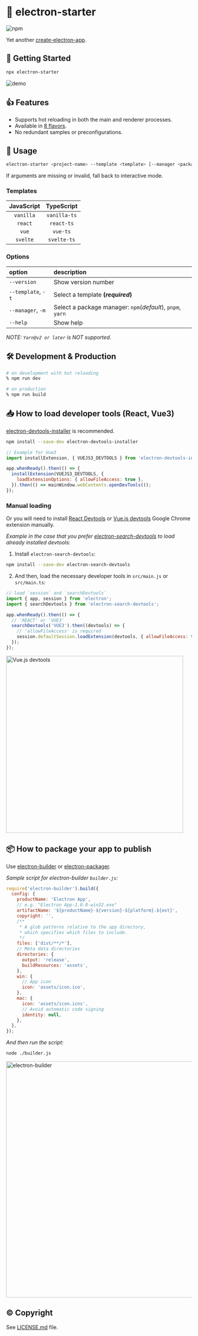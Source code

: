 # :flight_departure: electron-starter

![npm](https://img.shields.io/npm/dt/electron-starter)

Yet another [create-electron-app](https://github.com/electron/forge#getting-started).

## :rocket: Getting Started

```sh
npx electron-starter
```

![demo](https://user-images.githubusercontent.com/52094761/200512523-1d838b1b-3f22-4113-b87e-a8b54c861636.gif)

## :thumbsup: Features

- Supports hot reloading in both the main and renderer processes.
- Available in [8 flavors](https://github.com/sprout2000/electron-starter#templates).
- No redundant samples or preconfigurations.

## :green_book: Usage

```sh
electron-starter <project-name> --template <template> [--manager <package manager>]
```

If arguments are missing or invalid, fall back to interactive mode.

### Templates

| JavaScript |  TypeScript  |
| :--------: | :----------: |
| `vanilla`  | `vanilla-ts` |
|  `react`   |  `react-ts`  |
|   `vue`    |   `vue-ts`   |
|  `svelte`  | `svelte-ts`  |

### Options

| option             | description                                                |
| :----------------- | :--------------------------------------------------------- |
| `--version`        | Show version number                                        |
| `--template`, `-t` | Select a template **(_required_)**                         |
| `--manager`, `-m`  | Select a package manager: `npm`(_default_), `pnpm`, `yarn` |
| `--help`           | Show help                                                  |

_NOTE: `Yarn@v2 or later` is NOT supported._

## :hammer_and_wrench: Development & Production

```sh
# on development with hot reloading
% npm run dev

# on production
% npm run build
```

## :inbox_tray: How to load developer tools (React, Vue3)

[electron-devtools-installer](https://www.npmjs.com/package/electron-devtools-installer) is recommended.

```sh
npm install --save-dev electron-devtools-installer
```

```javascript
// Example for Vue3
import installExtension, { VUEJS3_DEVTOOLS } from 'electron-devtools-installer';

app.whenReady().then(() => {
  installExtension(VUEJS3_DEVTOOLS, {
    loadExtensionOptions: { allowFileAccess: true },
  }).then(() => mainWindow.webContents.openDevTools());
});
```

### Manual loading

Or you will need to install [React Devtools](https://chrome.google.com/webstore/detail/react-developer-tools/fmkadmapgofadopljbjfkapdkoienihi) or [Vue.js devtools](https://chrome.google.com/webstore/detail/vuejs-devtools/ljjemllljcmogpfapbkkighbhhppjdbg) Google Chrome extension manually.

_Example in the case that you prefer [electron-search-devtools](https://www.npmjs.com/package/electron-search-devtools) to load already installed devtools:_

1. Install `electron-search-devtools`:

```sh
npm install --save-dev electron-search-devtools
```

2. And then, load the necessary developer tools in `src/main.js` or `src/main.ts`:

```javascript
// load `session` and `searchDevtools`
import { app, session } from 'electron';
import { searchDevtools } from 'electron-search-devtools';

app.whenReady().then(() => {
  // 'REACT' or 'VUE3'
  searchDevtools('VUE3').then((devtools) => {
    // 'allowFileAccess' is required
    session.defaultSession.loadExtension(devtools, { allowFileAccess: true });
  });
});
```

<img width="480" alt="Vue.js devtools" src="https://user-images.githubusercontent.com/52094761/200508222-d0c851a4-d578-463f-8bd2-6d1e4bcb87bd.png">

## :package: How to package your app to publish

Use [electron-builder](https://www.electron.build/) or [electron-packager](https://electron.github.io/electron-packager/main/).

_Sample script for electron-builder `builder.js`:_

```javascript
require('electron-builder').build({
  config: {
    productName: 'Electron App',
    // e.g. "Electron App-1.0.0-win32.exe"
    artifactName: '${productName}-${version}-${platform}.${ext}',
    copyright: '',
    /**
     * A glob patterns relative to the app directory,
     * which specifies which files to include.
     */
    files: ['dist/**/*'],
    // Meta data directories
    directories: {
      output: 'release',
      buildResources: 'assets',
    },
    win: {
      // App icon
      icon: 'assets/icon.ico',
    },
    mac: {
      icon: 'assets/icon.icns',
      // Avoid automatic code signing
      identity: null,
    },
  },
});
```

_And then run the script:_

```sh
node ./builder.js
```

<img width="640" alt="electron-builder" src="https://user-images.githubusercontent.com/52094761/201499630-59aa5eab-def6-4d2a-abb6-e4fb1c1077d9.png">

## :copyright: Copyright

See [LICENSE.md](./LICENSE.md) file.
